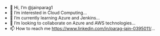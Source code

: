 - 👋 Hi, I’m @jainparag1
- 👀 I’m interested in Cloud Computing...
- 🌱 I’m currently learning Azure and Jenkins...
- 💞️ I’m looking to collaborate on Azure and AWS technologies...
- 📫 How to reach me https://www.linkedin.com/in/parag-jain-0395011/...

<!---
jainparag1/jainparag1 is a ✨ special ✨ repository because its `README.md` (this file) appears on your GitHub profile.
You can click the Preview link to take a look at your changes.
--->
